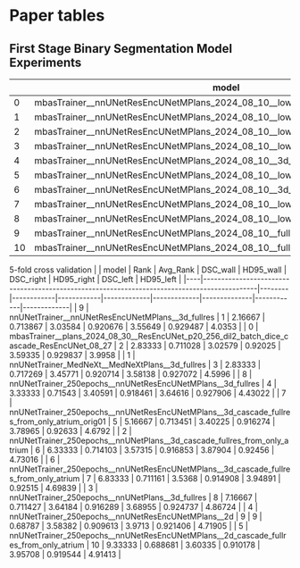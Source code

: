 # Paper tables
## First Stage Binary Segmentation Model Experiments

|    | model                                                                        |   Rank |   Avg_Rank |   OVERLAP_atrium |   DSC_atrium |   HD95_atrium |
|----|------------------------------------------------------------------------------|--------|------------|------------------|--------------|---------------|
|  0 | mbasTrainer__nnUNetResEncUNetMPlans_2024_08_10__lowres1.25_M_16_256_nblocks3 |      1 |          1 |         0.940038 |     0.933403 |       3.48028 |
|  1 | mbasTrainer__nnUNetResEncUNetMPlans_2024_08_10__lowres1.25_M_16_256          |      2 |          2 |         0.939705 |     0.932349 |       3.58482 |
|  2 | mbasTrainer__nnUNetResEncUNetMPlans_2024_08_10__lowres1.0_M_40_256_nblocks3  |      3 |          3 |         0.935365 |     0.933596 |       3.32731 |
|  3 | mbasTrainer__nnUNetResEncUNetMPlans_2024_08_10__lowres1.0_M_16_256           |      4 |          4 |         0.934746 |     0.933949 |       3.41017 |
|  4 | mbasTrainer__nnUNetResEncUNetMPlans_2024_08_10__3d_lowres                    |      5 |          5 |         0.934561 |     0.934025 |       3.39874 |
|  5 | mbasTrainer__nnUNetResEncUNetMPlans_2024_08_10__lowres1.0_M_16_256_nblocks3  |      6 |          6 |         0.934545 |     0.933803 |       3.4339  |
|  6 | mbasTrainer__nnUNetResEncUNetMPlans_2024_08_10__3d_fullres                   |      7 |          7 |         0.930944 |     0.932549 |       3.51358 |
|  7 | mbasTrainer__nnUNetResEncUNetMPlans_2024_08_10__lowres1.5_M_16_256_nblocks3  |      8 |          8 |         0.929839 |     0.931221 |       3.54931 |
|  8 | mbasTrainer__nnUNetResEncUNetMPlans_2024_08_10__lowres1.5_M_16_256           |      9 |          9 |         0.928931 |     0.930668 |       3.63163 |
|  9 | mbasTrainer__nnUNetResEncUNetMPlans_2024_08_10__fullres_M_32_256             |     10 |         10 |         0.475942 |     0.472544 |     137.721   |
| 10 | mbasTrainer__nnUNetResEncUNetMPlans_2024_08_10__fullres_M_32_256_nblocks3    |     11 |         11 |         0.475621 |     0.473494 |     119.312   |






5-fold cross validation
|    | model                                                                                       |   Rank |   Avg_Rank |   DSC_wall |   HD95_wall |   DSC_right |   HD95_right |   DSC_left |   HD95_left |
|----|---------------------------------------------------------------------------------------------|--------|------------|------------|-------------|-------------|--------------|------------|-------------|
|  9 | nnUNetTrainer__nnUNetResEncUNetMPlans__3d_fullres                                           |      1 |    2.16667 |   0.713867 |     3.03584 |    0.920676 |      3.55649 |   0.929487 |     4.0353  |
|  0 | mbasTrainer__plans_2024_08_30__ResEncUNet_p20_256_dil2_batch_dice_cascade_ResEncUNet_08_27  |      2 |    2.83333 |   0.711028 |     3.02579 |    0.92025  |      3.59335 |   0.929837 |     3.9958  |
|  1 | nnUNetTrainer_MedNeXt__MedNeXtPlans__3d_fullres                                             |      3 |    2.83333 |   0.717269 |     3.45771 |    0.920714 |      3.58138 |   0.927072 |     4.5996  |
|  8 | nnUNetTrainer_250epochs__nnUNetResEncUNetMPlans__3d_fullres                                 |      4 |    3.33333 |   0.71543  |     3.40591 |    0.918461 |      3.64616 |   0.927906 |     4.43022 |
|  7 | nnUNetTrainer_250epochs__nnUNetResEncUNetMPlans__3d_cascade_fullres_from_only_atrium_orig01 |      5 |    5.16667 |   0.713451 |     3.40225 |    0.916274 |      3.78965 |   0.92633  |     4.6792  |
|  2 | nnUNetTrainer_250epochs__nnUNetPlans__3d_cascade_fullres_from_only_atrium                   |      6 |    6.33333 |   0.714103 |     3.57315 |    0.916853 |      3.87904 |   0.92456  |     4.73016 |
|  6 | nnUNetTrainer_250epochs__nnUNetResEncUNetMPlans__3d_cascade_fullres_from_only_atrium        |      7 |    6.83333 |   0.711161 |     3.5368  |    0.914908 |      3.94891 |   0.92515  |     4.69839 |
|  3 | nnUNetTrainer_250epochs__nnUNetPlans__3d_fullres                                            |      8 |    7.16667 |   0.711427 |     3.64184 |    0.916289 |      3.68955 |   0.924737 |     4.86724 |
|  4 | nnUNetTrainer_250epochs__nnUNetResEncUNetMPlans__2d                                         |      9 |    9       |   0.68787  |     3.58382 |    0.909613 |      3.9713  |   0.921406 |     4.71905 |
|  5 | nnUNetTrainer_250epochs__nnUNetResEncUNetMPlans__2d_cascade_fullres_from_only_atrium        |     10 |    9.33333 |   0.688681 |     3.60335 |    0.910178 |      3.95708 |   0.919544 |     4.91413 |


